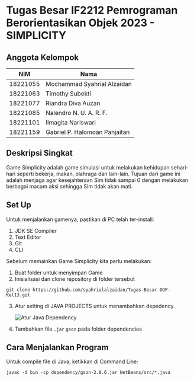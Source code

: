 # Tugas Besar IF2212 Pemrograman Berorientasikan Objek 2023 - SIMPLICITY

## Anggota Kelompok
| NIM | Nama |
| --- | ---- |
| 18221055 | Mochammad Syahrial Alzaidan |
| 18221063 | Timothy Subekti             |
| 18221077 | Riandra Diva Auzan          |
| 18221085 | Nalendro N. U. A. R. F.     |
| 18221101 | Ilmagita Nariswari          |
| 18221159 | Gabriel P. Halomoan Panjaitan |

## Deskripsi Singkat

Game Simplicity adalah game simulasi untuk melakukan kehidupan sehari-hari seperti bekerja, makan, olahraga dan lain-lain. Tujuan dari game ini adalah menjaga agar kesejahteraan Sim tidak sampai 0 dengan melakukan berbagai macam aksi sehingga Sim tidak akan mati.

## Set Up
Untuk menjalankan gamenya, pastikan di PC telah ter-install:

1. JDK SE Compiler
2. Text Editor
3. Git
4. CLI

Sebelum memainkan Game Simplicity kita perlu melakukan:
1. Buat folder untuk menyimpan Game
2. Inisialisasi dan clone repository di folder tersebut

```
git clone https://github.com/syahrialalzaidan/Tugas-Besar-OOP-Kel13.git
```

3. Atur setting di JAVA PROJECTS untuk menambahkan depedency.

   ![Atur Java Dependency](https://user-images.githubusercontent.com/52821168/236621781-1c8161bd-2de4-40c1-95d7-2be24d8edd9d.png)

4. Tambahkan file `.jar` `gson` pada folder dependencies

## Cara Menjalankan Program
Untuk compile file di Java, ketikkan di Command Line:

```
javac -d bin -cp dependency/gson-2.8.6.jar NetBeans/src/*.java
```
